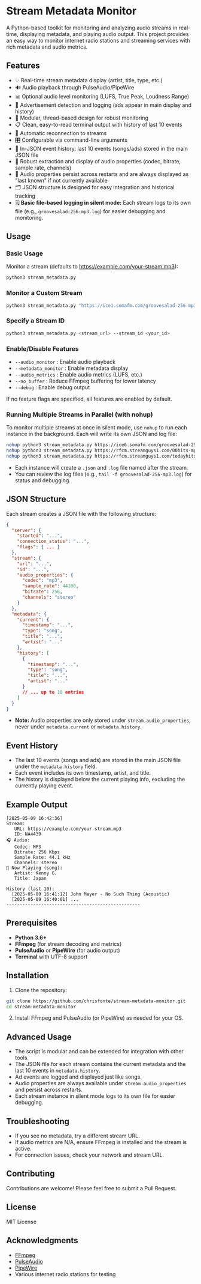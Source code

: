 # Stream Metadata Monitor

A Python-based toolkit for monitoring and analyzing audio streams in real-time, displaying metadata, and playing audio output. This project provides an easy way to monitor internet radio stations and streaming services with rich metadata and audio metrics.

## Features

- ✨ Real-time stream metadata display (artist, title, type, etc.)
- 🔊 Audio playback through PulseAudio/PipeWire
- 📊 Optional audio level monitoring (LUFS, True Peak, Loudness Range)
- 🎯 Advertisement detection and logging (ads appear in main display and history)
- 🧩 Modular, thread-based design for robust monitoring
- 📋 Clean, easy-to-read terminal output with history of last 10 events
- 🔄 Automatic reconnection to streams
- 🎛️ Configurable via command-line arguments
- 📝 In-JSON event history: last 10 events (songs/ads) stored in the main JSON file
- 🎵 Robust extraction and display of audio properties (codec, bitrate, sample rate, channels)
- 💾 Audio properties persist across restarts and are always displayed as "last known" if not currently available
- 🗂️ JSON structure is designed for easy integration and historical tracking
- 🗒️ **Basic file-based logging in silent mode:** Each stream logs to its own file (e.g., `groovesalad-256-mp3.log`) for easier debugging and monitoring.

## Usage

### Basic Usage

Monitor a stream (defaults to https://example.com/your-stream.mp3):
```bash
python3 stream_metadata.py
```

### Monitor a Custom Stream
```bash
python3 stream_metadata.py "https://ice1.somafm.com/groovesalad-256-mp3"
```

### Specify a Stream ID
```bash
python3 stream_metadata.py <stream_url> --stream_id <your_id>
```

### Enable/Disable Features
- `--audio_monitor` : Enable audio playback
- `--metadata_monitor` : Enable metadata display
- `--audio_metrics` : Enable audio metrics (LUFS, etc.)
- `--no_buffer` : Reduce FFmpeg buffering for lower latency
- `--debug` : Enable debug output

If no feature flags are specified, all features are enabled by default.

### Running Multiple Streams in Parallel (with nohup)

To monitor multiple streams at once in silent mode, use `nohup` to run each instance in the background. Each will write its own JSON and log file:

```bash
nohup python3 stream_metadata.py https://ice6.somafm.com/groovesalad-256-mp3 --silent &
nohup python3 stream_metadata.py https://rfcm.streamguys1.com/00hits-mp3 --silent &
nohup python3 stream_metadata.py https://rfcm.streamguys1.com/todayhitspremium-mp3 --silent &
```

- Each instance will create a `.json` and `.log` file named after the stream.
- You can review the log files (e.g., `tail -f groovesalad-256-mp3.log`) for status and debugging.

## JSON Structure

Each stream creates a JSON file with the following structure:

```json
{
  "server": {
    "started": "...",
    "connection_status": "...",
    "flags": { ... }
  },
  "stream": {
    "url": "...",
    "id": "...",
    "audio_properties": {
      "codec": "mp3",
      "sample_rate": 44100,
      "bitrate": 256,
      "channels": "stereo"
    }
  },
  "metadata": {
    "current": {
      "timestamp": "...",
      "type": "song",
      "title": "...",
      "artist": "..."
    },
    "history": [
      {
        "timestamp": "...",
        "type": "song",
        "title": "...",
        "artist": "..."
      }
      // ... up to 10 entries
    ]
  }
}
```
- **Note:** Audio properties are only stored under `stream.audio_properties`, never under `metadata.current` or `metadata.history`.

## Event History
- The last 10 events (songs and ads) are stored in the main JSON file under the `metadata.history` field.
- Each event includes its own timestamp, artist, and title.
- The history is displayed below the current playing info, excluding the currently playing event.

## Example Output
```
[2025-05-09 16:42:36]
Stream:
   URL: https://example.com/your-stream.mp3
   ID: NA4439
🎧 Audio:
   Codec: MP3
   Bitrate: 256 Kbps
   Sample Rate: 44.1 kHz
   Channels: stereo
🎵 Now Playing (song):
   Artist: Kenny G.
   Title: Japan

History (last 10):
  [2025-05-09 16:41:12] John Mayer - No Such Thing (Acoustic)
  [2025-05-09 16:40:01] ...
--------------------------------------------------
```

## Prerequisites
- **Python 3.6+**
- **FFmpeg** (for stream decoding and metrics)
- **PulseAudio** or **PipeWire** (for audio output)
- **Terminal** with UTF-8 support

## Installation

1. Clone the repository:
```bash
git clone https://github.com/chrisfonte/stream-metadata-monitor.git
cd stream-metadata-monitor
```
2. Install FFmpeg and PulseAudio (or PipeWire) as needed for your OS.

## Advanced Usage

- The script is modular and can be extended for integration with other tools.
- The JSON file for each stream contains the current metadata and the last 10 events in `metadata.history`.
- Ad events are logged and displayed just like songs.
- Audio properties are always available under `stream.audio_properties` and persist across restarts.
- Each stream instance in silent mode logs to its own file for easier debugging.

## Troubleshooting
- If you see no metadata, try a different stream URL.
- If audio metrics are N/A, ensure FFmpeg is installed and the stream is active.
- For connection issues, check your network and stream URL.

## Contributing
Contributions are welcome! Please feel free to submit a Pull Request.

## License
MIT License

## Acknowledgments
- [FFmpeg](https://ffmpeg.org/)
- [PulseAudio](https://www.freedesktop.org/wiki/Software/PulseAudio/)
- [PipeWire](https://pipewire.org/)
- Various internet radio stations for testing 